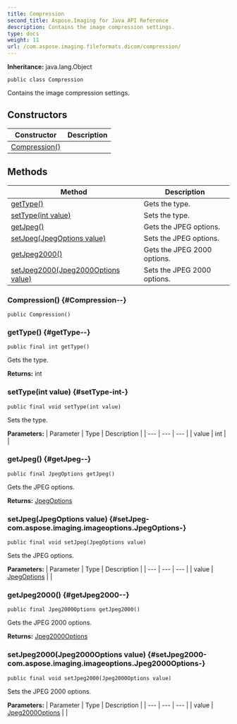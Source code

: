 ```yaml
---
title: Compression
second_title: Aspose.Imaging for Java API Reference
description: Contains the image compression settings.
type: docs
weight: 11
url: /com.aspose.imaging.fileformats.dicom/compression/
---
```

**Inheritance:**
java.lang.Object
```
public class Compression
```

Contains the image compression settings.
## Constructors

| Constructor | Description |
| --- | --- |
| [Compression()](#Compression--) |  |
## Methods

| Method | Description |
| --- | --- |
| [getType()](#getType--) | Gets the type. |
| [setType(int value)](#setType-int-) | Sets the type. |
| [getJpeg()](#getJpeg--) | Gets the JPEG options. |
| [setJpeg(JpegOptions value)](#setJpeg-com.aspose.imaging.imageoptions.JpegOptions-) | Sets the JPEG options. |
| [getJpeg2000()](#getJpeg2000--) | Gets the JPEG 2000 options. |
| [setJpeg2000(Jpeg2000Options value)](#setJpeg2000-com.aspose.imaging.imageoptions.Jpeg2000Options-) | Sets the JPEG 2000 options. |
### Compression() {#Compression--}
```
public Compression()
```


### getType() {#getType--}
```
public final int getType()
```


Gets the type.

**Returns:**
int
### setType(int value) {#setType-int-}
```
public final void setType(int value)
```


Sets the type.

**Parameters:**
| Parameter | Type | Description |
| --- | --- | --- |
| value | int |  |

### getJpeg() {#getJpeg--}
```
public final JpegOptions getJpeg()
```


Gets the JPEG options.

**Returns:**
[JpegOptions](../../com.aspose.imaging.imageoptions/jpegoptions)
### setJpeg(JpegOptions value) {#setJpeg-com.aspose.imaging.imageoptions.JpegOptions-}
```
public final void setJpeg(JpegOptions value)
```


Sets the JPEG options.

**Parameters:**
| Parameter | Type | Description |
| --- | --- | --- |
| value | [JpegOptions](../../com.aspose.imaging.imageoptions/jpegoptions) |  |

### getJpeg2000() {#getJpeg2000--}
```
public final Jpeg2000Options getJpeg2000()
```


Gets the JPEG 2000 options.

**Returns:**
[Jpeg2000Options](../../com.aspose.imaging.imageoptions/jpeg2000options)
### setJpeg2000(Jpeg2000Options value) {#setJpeg2000-com.aspose.imaging.imageoptions.Jpeg2000Options-}
```
public final void setJpeg2000(Jpeg2000Options value)
```


Sets the JPEG 2000 options.

**Parameters:**
| Parameter | Type | Description |
| --- | --- | --- |
| value | [Jpeg2000Options](../../com.aspose.imaging.imageoptions/jpeg2000options) |  |

